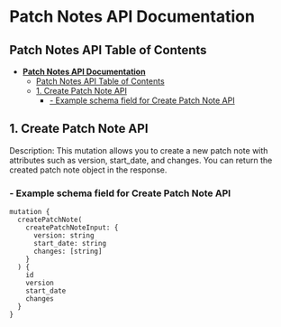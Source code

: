 # **Patch Notes API Documentation**

## Patch Notes API Table of Contents

- [**Patch Notes API Documentation**](#patch-notes-api-documentation)
  - [Patch Notes API Table of Contents](#patch-notes-api-table-of-contents)
  - [1. Create Patch Note API](#1-create-patch-note-api)
    - [- Example schema field for Create Patch Note API](#--example-schema-field-for-create-patch-note-api)


## 1. Create Patch Note API

Description: This mutation allows you to create a new patch note with attributes such as version, start_date, and changes. You can return the created patch note object in the response.

### - Example schema field for Create Patch Note API
```
mutation {
  createPatchNote(
    createPatchNoteInput: {
      version: string
      start_date: string
      changes: [string]
    }
  ) {
    id
    version
    start_date
    changes
  }
}
```